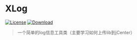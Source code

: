 # XLog

[![License](https://img.shields.io/badge/license-Apache%202-green.svg)](https://www.apache.org/licenses/LICENSE-2.0)
[ ![Download](https://api.bintray.com/packages/brightmi/maven/cclog/images/download.svg) ](https://bintray.com/brightmi/maven/cclog/_latestVersion)

> 一个简单的log信息工具类（主要学习如何上传lib到jCenter）
